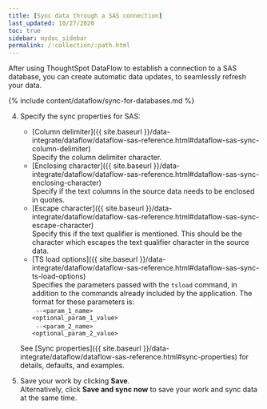 ```yaml
---
title: [Sync data through a SAS connection]
last_updated: 10/27/2020
toc: true
sidebar: mydoc_sidebar
permalink: /:collection/:path.html
---
```


After using ThoughtSpot DataFlow to establish a connection to a SAS database, you can create automatic data updates, to seamlessly refresh your data.

{% include content/dataflow/sync-for-databases.md %}

4. Specify the sync properties for SAS:

   * [Column delimiter]({{ site.baseurl }}/data-integrate/dataflow/dataflow-sas-reference.html#dataflow-sas-sync-column-delimiter)<br/>Specify the column delimiter character.
   * [Enclosing character]({{ site.baseurl }}/data-integrate/dataflow/dataflow-sas-reference.html#dataflow-sas-sync-enclosing-character)<br/>Specify if the text columns in the source data needs to be enclosed in quotes.
   * [Escape character]({{ site.baseurl }}/data-integrate/dataflow/dataflow-sas-reference.html#dataflow-sas-sync-escape-character)<br/>Specify this if the text qualifier is mentioned. This should be the character which escapes the text qualifier character in the source data.
   * [TS load options]({{ site.baseurl }}/data-integrate/dataflow/dataflow-sas-reference.html#dataflow-sas-sync-ts-load-options)<br/>Specifies the parameters passed with the <code>tsload</code> command, in addition to the commands already included by the application. The format for these parameters is:<br/><code> --&lt;param_1_name&gt; &lt;optional_param_1_value&gt;</code><br/><code> --&lt;param_2_name&gt; &lt;optional_param_2_value&gt;</code>

   See [Sync properties]({{ site.baseurl }}/data-integrate/dataflow/dataflow-sas-reference.html#sync-properties) for details, defaults, and examples.

5. Save your work by clicking **Save**.<br/>Alternatively, click **Save and sync now** to save your work and sync data at the same time.
